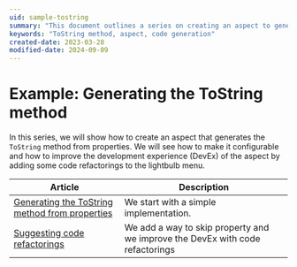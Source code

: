 ```yaml
---
uid: sample-tostring
summary: "This document outlines a series on creating an aspect to generate the `ToString` method from properties, including configurability and code refactorings."
keywords: "ToString method, aspect, code generation"
created-date: 2023-03-28
modified-date: 2024-09-09
---
```


# Example: Generating the ToString method

In this series, we will show how to create an aspect that generates the `ToString` method from properties. We will see how to make it configurable and how to improve the development experience (DevEx) of the aspect by adding some code refactorings to the lightbulb menu.

| Article                                                                | Description                                                                   |
|------------------------------------------------------------------------|-------------------------------------------------------------------------------|
| [Generating the ToString method from properties](tostring-1/README.md) | We start with a simple implementation.                                        |
| [Suggesting code refactorings](tostring-2/README.md)                   | We add a way to skip property and we improve the DevEx with code refactorings |



